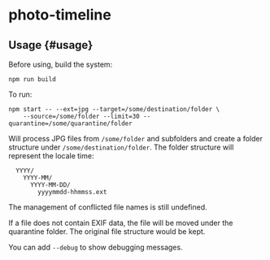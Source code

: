 # photo-timeline


## Usage {#usage}

Before using, build the system:
```
npm run build
```

To run:
```
npm start -- --ext=jpg --target=/some/destination/folder \
    --source=/some/folder --limit=30 --quarantine=/some/quarantine/folder
```

Will process JPG files from `/some/folder` and subfolders and create a folder
structure under `/some/destination/folder`. The folder structure will
represent the locale time:

```
  YYYY/
    YYYY-MM/
      YYYY-MM-DD/
        yyyymmdd-hhmmss.ext
```

The management of conflicted file names is still undefined.

If a file does not contain EXIF data, the file will be moved under the
quarantine folder. The original file structure would be kept.

You can add `--debug` to show debugging messages.
